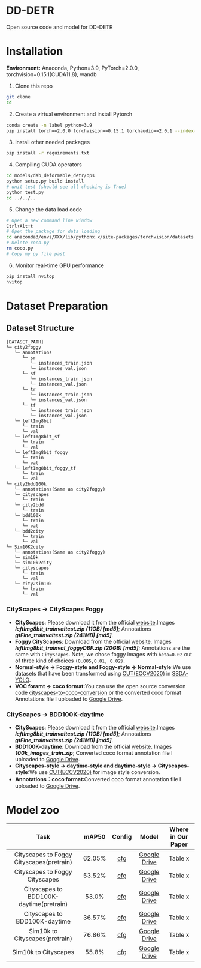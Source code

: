 # DD-DETR
Open source code and model for DD-DETR

# Installation
**Environment:** Anaconda, Python=3.9, PyTorch=2.0.0, torchvision=0.15.1(CUDA11.8), wandb
1. Clone this repo
```sh
git clone 
cd 
```
2. Create a virtual environment and install Pytorch
```sh
conda create -n label python=3.9 
pip install torch==2.0.0 torchvision==0.15.1 torchaudio==2.0.1 --index-url https://download.pytorch.org/whl/cu118 
```
3. Install other needed packages
```sh
pip install -r requirements.txt
```
4. Compiling CUDA operators
```sh
cd models/dab_deformable_detr/ops
python setup.py build install
# unit test (should see all checking is True)
python test.py
cd ../../..
```
5. Change the data load code
```sh
# Open a new command line window
Ctrl+Alt+t
# Open the package for data loading
cd anaconda3/envs/XXX/lib/pythonx.x/site-packages/torchvision/datasets
# Delete coco.py
rm coco.py
# Copy my py file past
```
6. Monitor real-time GPU performance
```sh
pip install nvitop
nvitop
```
   
# Dataset Preparation
## Dataset Structure
```
[DATASET_PATH]
└─ city2foggy
   └─ annotations
      └─ sr
         └─ instances_train.json
         └─ instances_val.json
      └─ sf
         └─ instances_train.json
         └─ instances_val.json
      └─ tr
         └─ instances_train.json
         └─ instances_val.json
      └─ tf
         └─ instances_train.json
         └─ instances_val.json
   └─ leftImg8bit
      └─ train
      └─ val
   └─ leftImg8bit_sf
      └─ train
      └─ val
   └─ leftImg8bit_foggy
      └─ train
      └─ val
   └─ leftImg8bit_foggy_tf
      └─ train
      └─ val
└─ city2bdd100k
   └─ annotations(Same as city2foggy)
   └─ cityscapes
      └─ train
   └─ city2bdd
      └─ train
   └─ bdd100k
      └─ train
      └─ val
   └─ bdd2city
      └─ train
      └─ val
└─ Sim10K2city
   └─ annotations(Same as city2foggy)
   └─ sim10k
   └─ sim10k2city
   └─ cityscapes
      └─ train
      └─ val
   └─ city2sim10k
      └─ train
      └─ val
```


### CityScapes → CityScapes Foggy
* **CityScapes**: Please download it from the official [website](https://www.cityscapes-dataset.com/downloads/).Images ***leftImg8bit_trainvaltest.zip (11GB) [md5]***; Annotations ***gtFine_trainvaltest.zip (241MB) [md5]***.
* **Foggy CityScapes**: Download from the official [website](https://www.cityscapes-dataset.com/downloads/). Images ***leftImg8bit_trainval_foggyDBF.zip (20GB) [md5]***; Annotations are the same with `CityScapes`. Note, we chose foggy images with `beta=0.02` out of three kind of choices `(0.005,0.01, 0.02)`.
* **Normal-style → Foggy-style and Foggy-style → Normal-style**:We use datasets that have been transformed using [CUT(ECCV2020)](https://github.com/taesungp/contrastive-unpaired-translation) in [SSDA-YOLO](https://github.com/hnuzhy/SSDA-YOLO).
* **VOC foramt → coco format**:You can use the open source conversion code [cityscapes-to-coco-conversion](https://github.com/TillBeemelmanns/cityscapes-to-coco-conversion) or the converted coco format Annotations file I uploaded to [Google Drive]().
### CityScapes → BDD100K-daytime
* **CityScapes**: Please download it from the official [website](https://www.cityscapes-dataset.com/downloads/).Images ***leftImg8bit_trainvaltest.zip (11GB) [md5]***; Annotations ***gtFine_trainvaltest.zip (241MB) [md5]***.
* **BDD100K-daytime**: Download from the official [website](https://dl.cv.ethz.ch/bdd100k/data/). Images ***100k_images_train.zip***; Converted coco format annotation file I uploaded to [Google Drive]().
* **Cityscapes-style → daytime-style and daytime-style → Cityscapes-style**:We use [CUT(ECCV2020)](https://github.com/taesungp/contrastive-unpaired-translation) for image style conversion.
* **Annotations：coco format**:Converted coco format annotation file I uploaded to [Google Drive]().
  
# Model zoo
| Task                                     | mAP50  | Config | Model | Where in Our Paper |
|:----------------------------------------:|:------:|:------:|:-----:|:------------------:|
| Cityscapes to Foggy Cityscapes(pretrain) | 62.05% | [cfg](config/DA/Cityscapes2FoggyCityscapes)       | [Google Drive]()      | Table x                   |
| Cityscapes to Foggy Cityscapes           | 53.52% | [cfg](config/DA/Cityscapes2FoggyCityscapes)       | [Google Drive]()      | Table x                   |
| Cityscapes to BDD100K-daytime(pretrain)  | 53.0%  | [cfg](config/DA/Cityscapes2FoggyCityscapes)       | [Google Drive]()      | Table x                   |
| Cityscapes to BDD100K-daytime            | 36.57% | [cfg](config/DA/Cityscapes2FoggyCityscapes)       | [Google Drive]()      | Table x                   |
| Sim10k to Cityscapes(pretrain)           | 76.86% | [cfg](config/DA/Cityscapes2FoggyCityscapes)       | [Google Drive]()      | Table x                   |
| Sim10k to Cityscapes                     | 55.8%  | [cfg](config/DA/Cityscapes2FoggyCityscapes)       | [Google Drive]()      | Table x                   |



